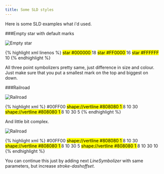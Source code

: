 ```yaml
---
title: Some SLD styles
---
```


Here is some SLD examples what i'd used.

###Empty star with default marks

![Empty star](/blog/img/2014-06-14/empty-star.jpg "Empty star")

{% highlight xml linenos %}
<PointSymbolizer>
	<Graphic>
		<Mark>
			<WellKnownName>star</WellKnownName>
			<Fill>
				<CssParameter name="fill">#000000</CssParameter>
			</Fill>
		</Mark>
		<Size>18</Size>
	</Graphic>
</PointSymbolizer>
<PointSymbolizer>
	<Graphic>
		<Mark>
			<WellKnownName>star</WellKnownName>
			<Fill>
				<CssParameter name="fill">#FF0000</CssParameter>
			</Fill>
		</Mark>
		<Size>16</Size>
	</Graphic>
</PointSymbolizer>
<PointSymbolizer>
	<Graphic>
		<Mark>
			<WellKnownName>star</WellKnownName>
			<Fill>
				<CssParameter name="fill">#FFFFFF</CssParameter>
			</Fill>
		</Mark>
		<Size>10</Size>
	</Graphic>
</PointSymbolizer>
{% endhighlight %}

All three point symbolizers pretty same, just difference in size and colour. 
Just make sure that you put a smallest mark on the top and biggest on down.

###Railroad

![Railroad](/blog/img/2014-06-14/rail-road.jpg "Railroad")

{% highlight xml %}
<LineSymbolizer>
	 <Stroke>
	  <CssParameter name="stroke">#00FF00</CssParameter>
	 </Stroke>
	</LineSymbolizer>
<LineSymbolizer>
	<Stroke>
		<GraphicStroke>
			<Graphic>
				<Mark>
					<WellKnownName>shape://vertline</WellKnownName>
					<Stroke>
						<CssParameter name="stroke">#808080</CssParameter>
						<CssParameter name="stroke-width">1</CssParameter>
					</Stroke>
				</Mark>
				<Size>8</Size>
			</Graphic>
		</GraphicStroke>
		<CssParameter name="stroke-dasharray">10 30</CssParameter>
	</Stroke>
</LineSymbolizer>
<LineSymbolizer>
	<Stroke>
		<GraphicStroke>
			<Graphic>
				<Mark>
					<WellKnownName>shape://vertline</WellKnownName>
					<Stroke>
						<CssParameter name="stroke">#808080</CssParameter>
						<CssParameter name="stroke-width">1</CssParameter>
					</Stroke>
				</Mark>
				<Size>8</Size>
			</Graphic>
		</GraphicStroke>
		<CssParameter name="stroke-dasharray">10 30</CssParameter>
		<CssParameter name="stroke-dashoffset">5</CssParameter>
	</Stroke>
</LineSymbolizer>
{% endhighlight %}

And little bit complex.

![Railroad](/blog/img/2014-06-14/rail-road-2.jpg "Railroad")

{% highlight xml %}
<LineSymbolizer>
	 <Stroke>
	  <CssParameter name="stroke">#00FF00</CssParameter>
	 </Stroke>
	</LineSymbolizer>
<LineSymbolizer>
	<Stroke>
		<GraphicStroke>
			<Graphic>
				<Mark>
					<WellKnownName>shape://vertline</WellKnownName>
					<Stroke>
						<CssParameter name="stroke">#808080</CssParameter>
						<CssParameter name="stroke-width">1</CssParameter>
					</Stroke>
				</Mark>
				<Size>8</Size>
			</Graphic>
		</GraphicStroke>
		<CssParameter name="stroke-dasharray">10 30</CssParameter>
	</Stroke>
</LineSymbolizer>
<LineSymbolizer>
	<Stroke>
		<GraphicStroke>
			<Graphic>
				<Mark>
					<WellKnownName>shape://vertline</WellKnownName>
					<Stroke>
						<CssParameter name="stroke">#808080</CssParameter>
						<CssParameter name="stroke-width">1</CssParameter>
					</Stroke>
				</Mark>
				<Size>8</Size>
			</Graphic>
		</GraphicStroke>
		<CssParameter name="stroke-dasharray">10 30</CssParameter>
		<CssParameter name="stroke-dashoffset">5</CssParameter>
	</Stroke>
</LineSymbolizer>
<LineSymbolizer>
	<Stroke>
		<GraphicStroke>
			<Graphic>
				<Mark>
					<WellKnownName>shape://vertline</WellKnownName>
					<Stroke>
						<CssParameter name="stroke">#808080</CssParameter>
						<CssParameter name="stroke-width">1</CssParameter>
					</Stroke>
				</Mark>
				<Size>8</Size>
			</Graphic>
		</GraphicStroke>
		<CssParameter name="stroke-dasharray">10 30</CssParameter>
		<CssParameter name="stroke-dashoffset">10</CssParameter>
	</Stroke>
</LineSymbolizer>
{% endhighlight %}

You can continue this just by adding next _LineSymbolizer_ with same parameters, but increase _stroke-dashoffset_.

 
